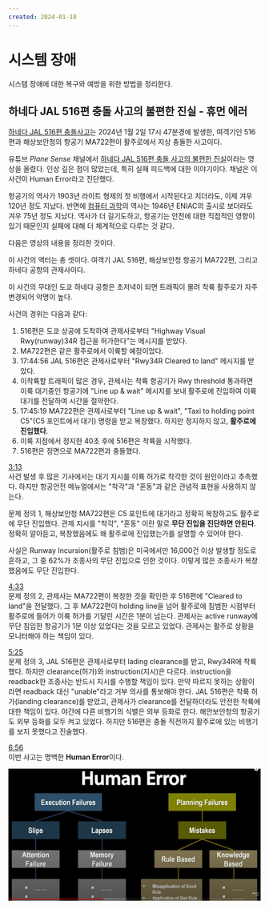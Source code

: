 ```yaml
---
created: 2024-01-18
---
```

# 시스템 장애

시스템 장애에 대한 복구와 예방을 위한 방법을 정리한다.

## 하네다 JAL 516편 충돌 사고의 불편한 진실 - 휴먼 에러

[하네다 JAL 516편 충돌사고](https://www.yna.co.kr/view/AKR20240102147454073)는 2024년 1월 2일 17시 47분경에 발생한,
여객기인 516편과 해상보안청의 항공기 MA722편이 활주로에서 지상 충돌한 사고이다.

유튜브 *Plane Sense* 채널에서 [하네다 JAL 516편 충돌 사고의 불편한 진실](https://youtu.be/-OrkSFn5wv0)이라는 영상을 올렸다.
인상 깊은 점이 많았는데, 특히 실패 피드백에 대한 이야기이다. 채널은 이 사건이 Human Error라고 진단했다.

항공기의 역사가 1903년 라이트 형제의 첫 비행에서 시작된다고 치더라도, 이제 겨우 120년 정도 지났다.
반면에 [컴퓨터 과학](https://ko.wikipedia.org/wiki/%EC%BB%B4%ED%93%A8%ED%84%B0_%EA%B3%BC%ED%95%99)의 역사는 1946년 ENIAC의 출시로 보더라도 겨우 75년 정도 지났다.
역사가 더 길기도하고, 항공기는 안전에 대한 직접적인 영향이 있기 때문인지 실패에 대해 더 체계적으로 다루는 것 같다.

다음은 영상의 내용을 정리한 것이다.

이 사건의 액터는 총 셋이다. 여객기 JAL 516편, 해상보안청 항공기 MA722편, 그리고 하네다 공항의 관제사이다.

이 사건의 무대인 도쿄 하네다 공항은 초저녁이 되면 트래픽이 몰려 착륙 활주로가 자주 변경되어 악명이 높다.

사건의 경위는 다음과 같다:

1. 516편은 도쿄 상공에 도착하여 관제사로부터 "Highway Visual Rwy(runway)34R 접근을 허가한다"는 메시지를 받았다.
2. MA722편은 같은 활주로에서 이륙할 예정이었다.
3. 17:44:56 JAL 516편은 관제사로부터 "Rwy34R Cleared to land" 메시지를 받았다.
4. 이착륙할 트래픽이 많은 경우, 관제사는 착륙 항공기가 Rwy threshold 통과하면 이륙 대기중인 항공기에 "Line up & wait" 메시지를 보내 활주로에 진입하여 이륙 대기를 전달하여 시간을 절약한다.
5. 17:45:19 MA722편은 관제사로부터 "Line up & wait", "Taxi to holding point C5"(C5 포인트에서 대기) 명령을 받고 복창했다. 하지만 정지하지 않고, **활주로에 진입했다**.
6. 이륙 지점에서 정지한 40초 후에 516편은 착륙을 시작했다.
7. 516편은 정면으로 MA722편과 충돌했다.

[3:13](https://youtu.be/-OrkSFn5wv0?si=eZIAnJIebjm_CLcK&t=193)\
사건 발생 후 많은 기사에서는 대기 지시를 이륙 허가로 착각한 것이 원인이라고 추측했다.
하지만 항공안전 메뉴얼에서는 "착각"과 "혼동"과 같은 관념적 표현을 사용하지 않는다.

문제 정의 1, 해상보안청 MA722편은 C5 포인트에 대기라고 정확히 복창하고도 활주로에 무단 진입했다. 관제 지시를 "착각", "혼동" 이란 말로 **무단 진입을 진단하면 안된다**.
정확히 알아듣고, 복창했음에도 왜 활주로에 진입했는가를 설명할 수 있어야 한다.

사실은 Runway Incursion(활주로 침범)은 미국에서만 16,000건 이상 발생할 정도로 흔하고, 그 중 62%가 조종사의 무단 진입으로 인한 것이다.
이렇게 많은 조종사가 복창했음에도 무단 진입한다.

[4:33](https://youtu.be/-OrkSFn5wv0?si=7-ZNk6_9Qd2OEd8N&t=273)\
문제 정의 2, 관제사는 MA722편이 복창한 것을 확인한 후 516편에 "Cleared to land"을 전달했다.
그 후 MA722편이 holding line을 넘어 활주로에 침범한 시점부터 활주로에 들어가 이륙 허가를 기달린 시간은 1분이 넘는다.
관제사는 active runway에 무단 침입한 항공기가 1분 이상 있었다는 것을 모르고 있었다.
관제사는 활주로 상황을 모니터해야 하는 책임이 있다.

[5:25](https://youtu.be/-OrkSFn5wv0?si=4kgpJpL7dz1UvLJ-&t=325)\
문제 정의 3, JAL 516편은 관제사로부터 lading clearance를 받고, Rwy34R에 착륙했다.
하지만 clearance(허가)와 instruction(지시)은 다르다. instruction을 readback한 조종사는 반드시 지시를 수행할 책임이 있다.
만약 따르지 못하는 상황이라면 readback 대신 "unable"라고 거부 의사를 통보해야 한다.
JAL 516편은 착륙 허가(landing clearance)를 받았고, 관제사가 clearance를 전달하더라도 안전한 착륙에 대한 책임이 있다.
야간에 다른 비행기의 식별은 외부 등화로 한다. 해안보안청의 항공기도 외부 등화를 모두 켜고 있었다.
하지만 516편은 충돌 직전까지 활주로에 있는 비행기를 보지 못했다고 진술했다.

[6:56](https://youtu.be/-OrkSFn5wv0?si=U7kwVXkgy6wFso2Y&t=416)\
이번 사고는 명백한 **Human Error**이다.

![Human Error](./res/human-error-hierarchy.png)

<!-- TBD -->
